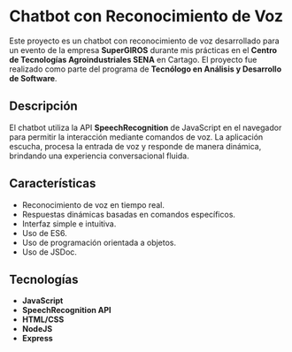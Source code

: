 # Chatbot con Reconocimiento de Voz

Este proyecto es un chatbot con reconocimiento de voz desarrollado para un evento de la empresa **SuperGIROS** durante mis prácticas en el **Centro de Tecnologías Agroindustriales SENA** en Cartago. El proyecto fue realizado como parte del programa de **Tecnólogo en Análisis y Desarrollo de Software**.

## Descripción

El chatbot utiliza la API **SpeechRecognition** de JavaScript en el navegador para permitir la interacción mediante comandos de voz. La aplicación escucha, procesa la entrada de voz y responde de manera dinámica, brindando una experiencia conversacional fluida.

## Características

- Reconocimiento de voz en tiempo real.
- Respuestas dinámicas basadas en comandos específicos.
- Interfaz simple e intuitiva.
- Uso de ES6.
- Uso de programación orientada a objetos.
- Uso de JSDoc.

## Tecnologías

- **JavaScript**
- **SpeechRecognition API**
- **HTML/CSS**
- **NodeJS**
- **Express**
